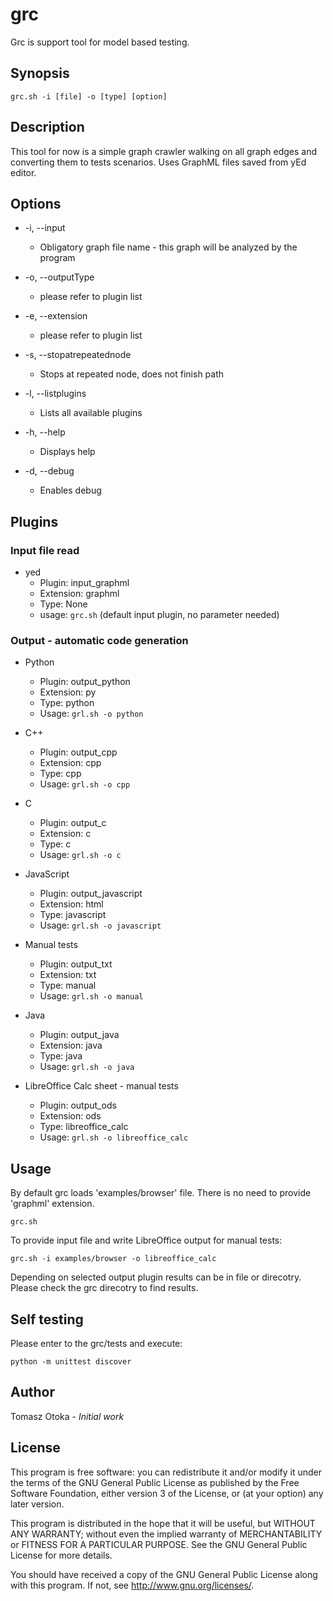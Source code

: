 # grc
Grc is support tool for model based testing.

## Synopsis
```
grc.sh -i [file] -o [type] [option]
```

## Description
This tool for now is a simple graph crawler walking on all graph edges and converting them to tests scenarios. Uses GraphML files saved from yEd editor.

## Options
  - -i, --input  
    - Obligatory graph file name - this graph will be analyzed by the program

  - -o, --outputType 
    - please refer to plugin list

  - -e, --extension 
    - please refer to plugin list

  - -s, --stopatrepeatednode
    - Stops at repeated node, does not finish path

  - -l, --listplugins  
    - Lists all available plugins

  - -h, --help
    - Displays help

  - -d, --debug  
    - Enables debug
    
## Plugins

### Input file read
- yed
  - Plugin: input_graphml
  - Extension: graphml
  - Type: None
  - usage: ```grc.sh``` (default input plugin, no parameter needed)
  
### Output - automatic code generation
- Python
  - Plugin: output_python
  - Extension: py
  - Type: python
  - Usage: ```grl.sh -o python```

- C++
  - Plugin: output_cpp
  - Extension: cpp
  - Type: cpp
  - Usage: ```grl.sh -o cpp```

- C
  - Plugin: output_c
  - Extension: c
  - Type: c
  - Usage: ```grl.sh -o c```

- JavaScript
  - Plugin: output_javascript
  - Extension: html
  - Type: javascript
  - Usage: ```grl.sh -o javascript```

- Manual tests
  - Plugin: output_txt
  - Extension: txt
  - Type: manual
  - Usage: ```grl.sh -o manual```

- Java
  - Plugin: output_java
  - Extension: java
  - Type: java
  - Usage: ```grl.sh -o java```

- LibreOffice Calc sheet - manual tests
  - Plugin: output_ods
  - Extension: ods
  - Type: libreoffice_calc
  - Usage: ```grl.sh -o libreoffice_calc```


## Usage
By default grc loads 'examples/browser' file. There is no need to provide 'graphml' extension.
```
grc.sh
```

To provide input file and write LibreOffice output for manual tests:
```
grc.sh -i examples/browser -o libreoffice_calc
```

Depending on selected output plugin results can be in file or direcotry. Please check the grc direcotry to find
results.

## Self testing
Please enter to the grc/tests and execute:
```
python -m unittest discover
```

## Author
Tomasz Otoka - *Initial work*

## License
This program is free software: you can redistribute it and/or modify
it under the terms of the GNU General Public License as published by
the Free Software Foundation, either version 3 of the License, or
(at your option) any later version.

This program is distributed in the hope that it will be useful,
but WITHOUT ANY WARRANTY; without even the implied warranty of
MERCHANTABILITY or FITNESS FOR A PARTICULAR PURPOSE.  See the
GNU General Public License for more details.

You should have received a copy of the GNU General Public License
along with this program.  If not, see <http://www.gnu.org/licenses/>.
